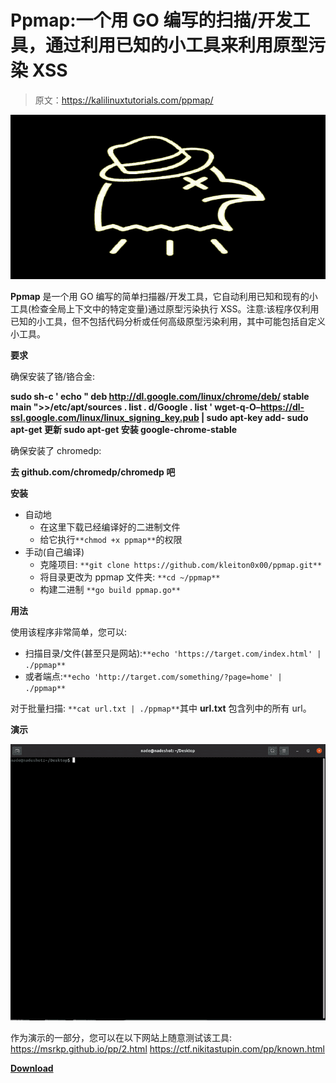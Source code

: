 # Ppmap:一个用 GO 编写的扫描/开发工具，通过利用已知的小工具来利用原型污染 XSS

> 原文：<https://kalilinuxtutorials.com/ppmap/>

[![Ppmap : A Scanner/Exploitation Tool Written In GO, Which Leverages Prototype Pollution To XSS By Exploiting Known Gadgets](img/dfa9d27e917d83cb7d4d9351614f9467.png "Ppmap : A Scanner/Exploitation Tool Written In GO, Which Leverages Prototype Pollution To XSS By Exploiting Known Gadgets")](https://1.bp.blogspot.com/-2nNQ0FLLl7w/YP1ipg6VT4I/AAAAAAAAKNk/evqT2oYA_MEGW4xeEfq_xHM-HKZ1HePUACLcBGAsYHQ/s728/2.png)

**Ppmap** 是一个用 GO 编写的简单扫描器/开发工具，它自动利用已知和现有的小工具(检查全局上下文中的特定变量)通过原型污染执行 XSS。注意:该程序仅利用已知的小工具，但不包括代码分析或任何高级原型污染利用，其中可能包括自定义小工具。

**要求**

确保安装了铬/铬合金:

**sudo sh-c ' echo " deb http://dl.google.com/linux/chrome/deb/ stable main ">>/etc/apt/sources . list . d/Google . list '
wget-q-O–https://dl-ssl.google.com/linux/linux_signing_key.pub | sudo apt-key add-
sudo apt-get 更新
sudo apt-get 安装 google-chrome-stable**

确保安装了 chromedp:

**去 github.com/chromedp/chromedp 吧**

**安装**

*   自动地
    *   在这里下载已经编译好的二进制文件
    *   给它执行`**chmod +x ppmap**`的权限
*   手动(自己编译)
    *   克隆项目:
        `**git clone https://github.com/kleiton0x00/ppmap.git**`
    *   将目录更改为 ppmap 文件夹:
        `**cd ~/ppmap**`
    *   构建二进制
        `**go build ppmap.go**`

**用法**

使用该程序非常简单，您可以:

*   扫描目录/文件(甚至只是网站):`**echo 'https://target.com/index.html' | ./ppmap**`
*   或者端点:`**echo 'http://target.com/something/?page=home' | ./ppmap**`

对于批量扫描:
`**cat url.txt | ./ppmap**`其中 **url.txt** 包含列中的所有 url。

**演示**

![](img/bb82c34a1c5f20b1fdf8c8a6d4110f19.png)

作为演示的一部分，您可以在以下网站上随意测试该工具:
https://msrkp.github.io/pp/2.html
https://ctf.nikitastupin.com/pp/known.html

[**Download**](https://github.com/kleiton0x00/ppmap)